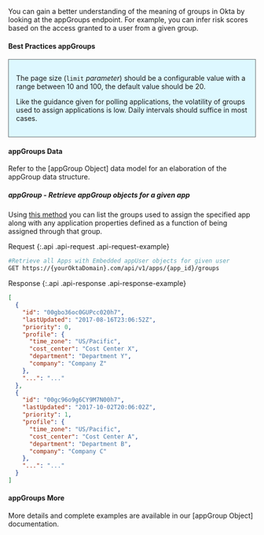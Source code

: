 
You can gain a better understanding of the meaning of groups in Okta by looking at the appGroups endpoint. For example, you can infer risk scores based on the access granted to a user from a given group.

#### Best Practices appGroups

<div style="border: 1px solid #626b6d; background-color: #ddf8ff; padding-left: 15px; padding-right: 15px; padding-bottom: 15px; padding-top: 15px">

The page size (`limit` _parameter_) should be a configurable value with a range between 10 and 100, the default value should be 20.

Like the guidance given for polling applications, the volatility of groups used to assign applications is low. Daily intervals should suffice in most cases.

</div>

#### appGroups Data

Refer to the [appGroup Object] data model for an elaboration of the appGroup data structure.

##### appGroup - Retrieve appGroup objects for a given app

Using [this method](/docs/api/resources/apps#list-groups-assigned-to-application) you can list the groups used to assign the specified app along with any application properties defined as a function of being assigned through that group.

Request
{:.api .api-request .api-request-example}

```sh
#Retrieve all Apps with Embedded appUser objects for given user
GET https://{yourOktaDomain}.com/api/v1/apps/{app_id}/groups
```

Response
{:.api .api-response .api-response-example}

```json
[
  {
    "id": "00gbo36oc0GUPcc020h7",
    "lastUpdated": "2017-08-16T23:06:52Z",
    "priority": 0,
    "profile": {
      "time_zone": "US/Pacific",
      "cost_center": "Cost Center X",
      "department": "Department Y",
      "company": "Company Z"
    },
    "...": "..."
  },
  {
    "id": "00gc96o9g6CY9M7N00h7",
    "lastUpdated": "2017-10-02T20:06:02Z",
    "priority": 1,
    "profile": {
      "time_zone": "US/Pacific",
      "cost_center": "Cost Center A",
      "department": "Department B",
      "company": "Company C"
    },
    "...": "..."
  }
]
```

#### appGroups More

More details and complete examples are available in our [appGroup Object] documentation.
